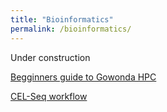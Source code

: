 ```yaml
---
title: "Bioinformatics"
permalink: /bioinformatics/
---
```


Under construction

[Begginners guide to Gowonda HPC](https://lawleyjw.github.io/bioinformatics/beginners-guide-Gowonda/)

[CEL-Seq workflow](https://lawleyjw.github.io/bioinformatics/cel-seq/)
